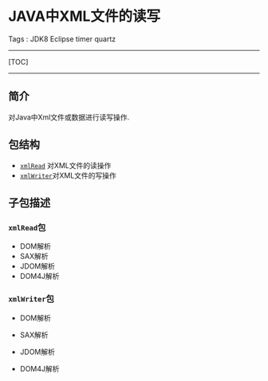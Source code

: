 # JAVA中XML文件的读写

Tags : JDK8 Eclipse timer quartz

---

[TOC]

---

## 简介
对Java中Xml文件或数据进行读写操作.

## 包结构
- [`xmlRead`][1] 对XML文件的读操作
- [`xmlWriter`][2]对XML文件的写操作

## 子包描述
### `xmlRead`包
- DOM解析
- SAX解析
- JDOM解析
- DOM4J解析

### `xmlWriter`包
- DOM解析
- SAX解析
- JDOM解析
- DOM4J解析


  [1]: https://github.com/jionjion/JAVA_WorkSpace/tree/master/JavaBase/src/xmlReadAndWriter/xmlRead
  [2]: https://github.com/jionjion/JAVA_WorkSpace/tree/master/JavaBase/src/xmlReadAndWriter/xmlWriter